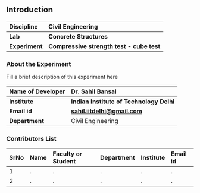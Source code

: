 ## Introduction


<b>Discipline | <b>Civil Engineering
:--|:--|
<b> Lab | <b> Concrete Structures
<b> Experiment|     <b> Compressive strength test - cube test

### About the Experiment 

Fill a brief description of this experiment here

<b>Name of Developer | <b> Dr. Sahil Bansal 
:--|:--|
<b> Institute | <b>  Indian Institute of Technology Delhi
<b> Email id|     <b>  sahil.iitdelhi@gmail.com
<b> Department |  Civil Engineering

### Contributors List

SrNo | Name | Faculty or Student | Department| Institute | Email id
:--|:--|:--|:--|:--|:--|
1 | . | . | . | . | .
2 | . | . | . | . | .
